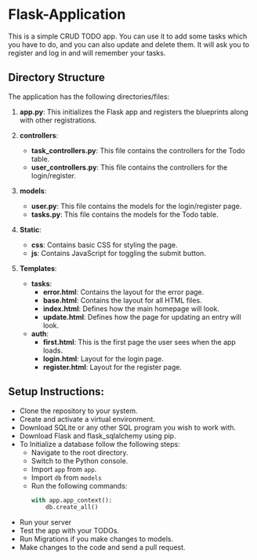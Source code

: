 # Flask-Application

This is a simple CRUD TODO app. You can use it to add some tasks which you have to do, and you can also update and delete them.
It will ask you to register and log in and will remember your tasks.

## Directory Structure

The application has the following directories/files:

1. **app.py**: This initializes the Flask app and registers the blueprints along with other registrations.

2. **controllers**:
    - **task_controllers.py**: This file contains the controllers for the Todo table.
    - **user_controllers.py**: This file contains the controllers for the login/register.

3. **models**:
    - **user.py**: This file contains the models for the login/register page.
    - **tasks.py**: This file contains the models for the Todo table.

4. **Static**:
    - **css**: Contains basic CSS for styling the page.
    - **js**: Contains JavaScript for toggling the submit button.

5. **Templates**:
    - **tasks**:
        - **error.html**: Contains the layout for the error page.
        - **base.html**: Contains the layout for all HTML files.
        - **index.html**: Defines how the main homepage will look.
        - **update.html**: Defines how the page for updating an entry will look.
    - **auth**:
        - **first.html**: This is the first page the user sees when the app loads.
        - **login.html**: Layout for the login page.
        - **register.html**: Layout for the register page.

## Setup Instructions:

- Clone the repository to your system.
- Create and activate a virtual environment.
- Download SQLite or any other SQL program you wish to work with.
- Download Flask and flask_sqlalchemy using pip.
- To Initialize a database follow the following steps:
  - Navigate to the root directory.
  - Switch to the Python console.
  - Import `app` from `app`.
  - Import `db` from `models`
  - Run the following commands:
    ```python
    with app.app_context():
        db.create_all()
    ```
- Run your server
- Test the app with your TODOs.
- Run Migrations if you make changes to models.
- Make changes to the code and send a pull request.

